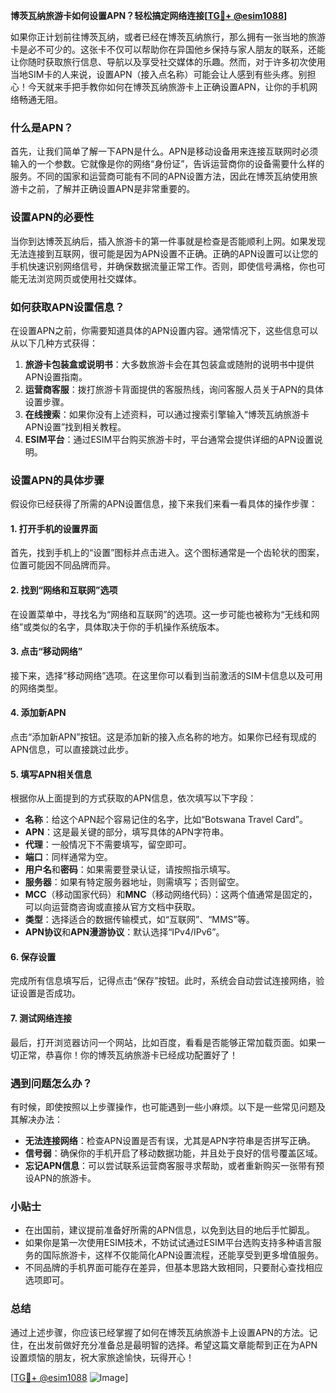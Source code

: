 **博茨瓦纳旅游卡如何设置APN？轻松搞定网络连接[[TG💪+ @esim1088](https://t.me/s/esim1088)]**

如果你正计划前往博茨瓦纳，或者已经在博茨瓦纳旅行，那么拥有一张当地的旅游卡是必不可少的。这张卡不仅可以帮助你在异国他乡保持与家人朋友的联系，还能让你随时获取旅行信息、导航以及享受社交媒体的乐趣。然而，对于许多初次使用当地SIM卡的人来说，设置APN（接入点名称）可能会让人感到有些头疼。别担心！今天就来手把手教你如何在博茨瓦纳旅游卡上正确设置APN，让你的手机网络畅通无阻。

### 什么是APN？

首先，让我们简单了解一下APN是什么。APN是移动设备用来连接互联网时必须输入的一个参数。它就像是你的网络“身份证”，告诉运营商你的设备需要什么样的服务。不同的国家和运营商可能有不同的APN设置方法，因此在博茨瓦纳使用旅游卡之前，了解并正确设置APN是非常重要的。

### 设置APN的必要性

当你到达博茨瓦纳后，插入旅游卡的第一件事就是检查是否能顺利上网。如果发现无法连接到互联网，很可能是因为APN设置不正确。正确的APN设置可以让您的手机快速识别网络信号，并确保数据流量正常工作。否则，即使信号满格，你也可能无法浏览网页或使用社交媒体。

### 如何获取APN设置信息？

在设置APN之前，你需要知道具体的APN设置内容。通常情况下，这些信息可以从以下几种方式获得：

1. **旅游卡包装盒或说明书**：大多数旅游卡会在其包装盒或随附的说明书中提供APN设置指南。
2. **运营商客服**：拨打旅游卡背面提供的客服热线，询问客服人员关于APN的具体设置步骤。
3. **在线搜索**：如果你没有上述资料，可以通过搜索引擎输入“博茨瓦纳旅游卡 APN设置”找到相关教程。
4. **ESIM平台**：通过ESIM平台购买旅游卡时，平台通常会提供详细的APN设置说明。

### 设置APN的具体步骤

假设你已经获得了所需的APN设置信息，接下来我们来看一看具体的操作步骤：

#### 1. 打开手机的设置界面

首先，找到手机上的“设置”图标并点击进入。这个图标通常是一个齿轮状的图案，位置可能因不同品牌而异。

#### 2. 找到“网络和互联网”选项

在设置菜单中，寻找名为“网络和互联网”的选项。这一步可能也被称为“无线和网络”或类似的名字，具体取决于你的手机操作系统版本。

#### 3. 点击“移动网络”

接下来，选择“移动网络”选项。在这里你可以看到当前激活的SIM卡信息以及可用的网络类型。

#### 4. 添加新APN

点击“添加新APN”按钮。这是添加新的接入点名称的地方。如果你已经有现成的APN信息，可以直接跳过此步。

#### 5. 填写APN相关信息

根据你从上面提到的方式获取的APN信息，依次填写以下字段：
- **名称**：给这个APN起个容易记住的名字，比如“Botswana Travel Card”。
- **APN**：这是最关键的部分，填写具体的APN字符串。
- **代理**：一般情况下不需要填写，留空即可。
- **端口**：同样通常为空。
- **用户名**和**密码**：如果需要登录认证，请按照指示填写。
- **服务器**：如果有特定服务器地址，则需填写；否则留空。
- **MCC**（移动国家代码）和**MNC**（移动网络代码）：这两个值通常是固定的，可以向运营商咨询或直接从官方文档中获取。
- **类型**：选择适合的数据传输模式，如“互联网”、“MMS”等。
- **APN协议**和**APN漫游协议**：默认选择“IPv4/IPv6”。

#### 6. 保存设置

完成所有信息填写后，记得点击“保存”按钮。此时，系统会自动尝试连接网络，验证设置是否成功。

#### 7. 测试网络连接

最后，打开浏览器访问一个网站，比如百度，看看是否能够正常加载页面。如果一切正常，恭喜你！你的博茨瓦纳旅游卡已经成功配置好了！

### 遇到问题怎么办？

有时候，即使按照以上步骤操作，也可能遇到一些小麻烦。以下是一些常见问题及其解决办法：

- **无法连接网络**：检查APN设置是否有误，尤其是APN字符串是否拼写正确。
- **信号弱**：确保你的手机开启了移动数据功能，并且处于良好的信号覆盖区域。
- **忘记APN信息**：可以尝试联系运营商客服寻求帮助，或者重新购买一张带有预设APN的旅游卡。

### 小贴士

- 在出国前，建议提前准备好所需的APN信息，以免到达目的地后手忙脚乱。
- 如果你是第一次使用ESIM技术，不妨试试通过ESIM平台选购支持多种语言服务的国际旅游卡，这样不仅能简化APN设置流程，还能享受到更多增值服务。
- 不同品牌的手机界面可能存在差异，但基本思路大致相同，只要耐心查找相应选项即可。

### 总结

通过上述步骤，你应该已经掌握了如何在博茨瓦纳旅游卡上设置APN的方法。记住，在出发前做好充分准备总是最明智的选择。希望这篇文章能帮到正在为APN设置烦恼的朋友，祝大家旅途愉快，玩得开心！

[[TG💪+ @esim1088](https://t.me/s/esim1088) ![Image](https://i.postimg.cc/4NQfJmqS/Snipaste-2025-05-13-00-14-12.png)]